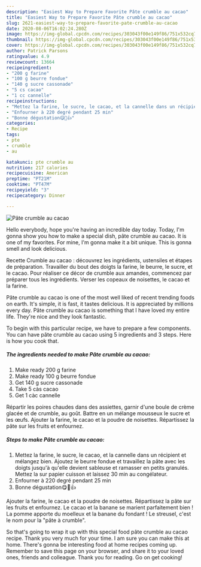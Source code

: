 ```yaml
---
description: "Easiest Way to Prepare Favorite Pâte crumble au cacao"
title: "Easiest Way to Prepare Favorite Pâte crumble au cacao"
slug: 2621-easiest-way-to-prepare-favorite-pate-crumble-au-cacao
date: 2020-08-06T16:02:24.280Z
image: https://img-global.cpcdn.com/recipes/303043f00e149f86/751x532cq70/pate-crumble-au-cacao-photo-principale-de-la-recette.jpg
thumbnail: https://img-global.cpcdn.com/recipes/303043f00e149f86/751x532cq70/pate-crumble-au-cacao-photo-principale-de-la-recette.jpg
cover: https://img-global.cpcdn.com/recipes/303043f00e149f86/751x532cq70/pate-crumble-au-cacao-photo-principale-de-la-recette.jpg
author: Patrick Parsons
ratingvalue: 4.9
reviewcount: 13664
recipeingredient:
- "200 g farine"
- "100 g beurre fondue"
- "140 g sucre cassonade"
- "5 cs cacao"
- "1 cc cannelle"
recipeinstructions:
- "Mettez la farine, le sucre, le cacao, et la cannelle dans un récipient et mélangez bien. Ajoutez le beurre fondue et travaillez la pâte avec les doigts jusqu&#39;à qu&#39;elle devient sableuse et ramasser en petits granulés. Mettez la sur papier cuisson et laissez 30 min au congélateur."
- "Enfourner à 220 degré pendant 25 min"
- "Bonne dégustation😋💖👍"
categories:
- Recipe
tags:
- pte
- crumble
- au

katakunci: pte crumble au 
nutrition: 217 calories
recipecuisine: American
preptime: "PT21M"
cooktime: "PT47M"
recipeyield: "3"
recipecategory: Dinner

---
```



![Pâte crumble au cacao](https://img-global.cpcdn.com/recipes/303043f00e149f86/751x532cq70/pate-crumble-au-cacao-photo-principale-de-la-recette.jpg)

Hello everybody, hope you're having an incredible day today. Today, I'm gonna show you how to make a special dish, pâte crumble au cacao. It is one of my favorites. For mine, I'm gonna make it a bit unique. This is gonna smell and look delicious.

Recette Crumble au cacao : découvrez les ingrédients, ustensiles et étapes de préparation. Travailler du bout des doigts la farine, le beurre, le sucre, et le cacao. Pour réaliser ce décor de crumble aux amandes, commencez par préparer tous les ingrédients. Verser les copeaux de noisettes, le cacao et la farine.

Pâte crumble au cacao is one of the most well liked of recent trending foods on earth. It's simple, it is fast, it tastes delicious. It is appreciated by millions every day. Pâte crumble au cacao is something that I have loved my entire life. They're nice and they look fantastic.


To begin with this particular recipe, we have to prepare a few components. You can have pâte crumble au cacao using 5 ingredients and 3 steps. Here is how you cook that.

<!--inarticleads1-->

##### The ingredients needed to make Pâte crumble au cacao:

1. Make ready 200 g farine
1. Make ready 100 g beurre fondue
1. Get 140 g sucre cassonade
1. Take 5 càs cacao
1. Get 1 càc cannelle


Répartir les poires chaudes dans des assiettes, garnir d&#39;une boule de crème glacée et de crumble, au goût. Battre en un mélange mousseux le sucre et les œufs. Ajouter la farine, le cacao et la poudre de noisettes. Répartissez la pâte sur les fruits et enfournez. 

<!--inarticleads2-->

##### Steps to make Pâte crumble au cacao:

1. Mettez la farine, le sucre, le cacao, et la cannelle dans un récipient et mélangez bien. Ajoutez le beurre fondue et travaillez la pâte avec les doigts jusqu&#39;à qu&#39;elle devient sableuse et ramasser en petits granulés. Mettez la sur papier cuisson et laissez 30 min au congélateur.
1. Enfourner à 220 degré pendant 25 min
1. Bonne dégustation😋💖👍


Ajouter la farine, le cacao et la poudre de noisettes. Répartissez la pâte sur les fruits et enfournez. Le cacao et la banane se marient parfaitement bien ! La pomme apporte du moelleux et la banane du fondant ! Le streusel, c&#39;est le nom pour la &#34;pâte à crumble&#34;. 

So that's going to wrap it up with this special food pâte crumble au cacao recipe. Thank you very much for your time. I am sure you can make this at home. There's gonna be interesting food at home recipes coming up. Remember to save this page on your browser, and share it to your loved ones, friends and colleague. Thank you for reading. Go on get cooking!
